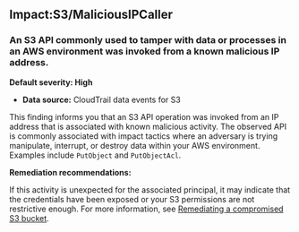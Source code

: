 Impact:S3/MaliciousIPCaller
---------------------------


### An S3 API commonly used to tamper with data or processes in an AWS environment was invoked from a known malicious IP address.


**Default severity: High**


 * **Data source:** CloudTrail data events for S3

This finding informs you that an S3 API operation was invoked from an IP address that is associated with known malicious activity. The observed API is commonly associated with impact tactics where an adversary is trying manipulate, interrupt, or destroy data within your AWS environment. Examples include `PutObject` and `PutObjectAcl`.


**Remediation recommendations:**


If this activity is unexpected for the associated principal, it may indicate that the credentials have been exposed or your S3 permissions are not restrictive enough. For more information, see [Remediating a compromised S3 bucket](https://docs.aws.amazon.com/guardduty/latest/ug/guardduty_remediate.html#compromised-s3).

